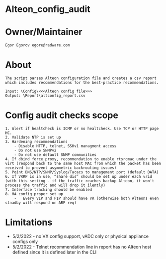 # Alteon_config_audit

# Owner/Maintainer

	Egor Egorov egore@radware.com

# About

	The script parses Alteon configuration file and creates a csv report which includes recommendations for the best-practice recommendations.

	Input: \Config\<<<Alteon config file>>>
	Output: \Report\altconfig_report.csv


# Config audit checks scope

	1. Alert if healtcheck is ICMP or no healtcheck. Use TCP or HTTP page HC.
	2. Validate NTP is set up
	3. Hardening recommendations
		- Disable HTTP, telnet, SSHv1 managment access
		- Do not use SNMPv2
		- Do not use default SNMP communities
	4. If dbind force proxy, recommendation to enable rtsrcmac under the virt (respond back to the same host MAC from which the packet has been received to prevent asymmetric backrouting issues)
	5. Point DNS/NTP/SNMP/Syslog/Tacacs to management port (default DATA)
	6. If VRRP is in use, “share dis” should be set up under each vrid (with this setting - if the traffic reaches backup Alteon, it won't process the traffic and will drop it ilently)
	7. Interface tracking should be enabled
	8. HA config proper set up
		- 	Every VIP and PIP should have VR (otherwise both Alteons even stnadby will respond on ARP req)



# Limitations
- 5/2/2022 - no VX config support, vADC only or physical appliance configs only
- 5/2/2022 - Telnet recommendation line in report has no Alteon host defined since it is defined later in the CLI
